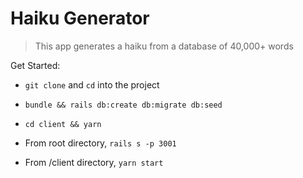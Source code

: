 # Haiku Generator
> This app generates a haiku from a database of 40,000+ words

Get Started:

* ```git clone``` and ```cd``` into the project 

* ```bundle && rails db:create db:migrate db:seed```

* ```cd client && yarn```

* From root directory, ```rails s -p 3001```

* From /client directory, ```yarn start```